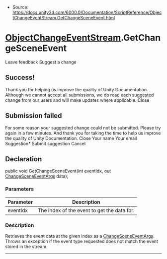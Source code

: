 * Source: https://docs.unity3d.com/6000.0/Documentation/ScriptReference/ObjectChangeEventStream.GetChangeSceneEvent.html

#  [ObjectChangeEventStream](https://docs.unity3d.com/6000.0/Documentation/ScriptReference/ObjectChangeEventStream.html).GetChangeSceneEvent
Leave feedback
Suggest a change
## Success!
Thank you for helping us improve the quality of Unity Documentation. Although we cannot accept all submissions, we do read each suggested change from our users and will make updates where applicable.
Close
## Submission failed
For some reason your suggested change could not be submitted. Please <a>try again</a> in a few minutes. And thank you for taking the time to help us improve the quality of Unity Documentation.
Close
Your name Your email Suggestion* Submit suggestion
Cancel
## Declaration
public void GetChangeSceneEvent(int eventIdx, out [ChangeSceneEventArgs](https://docs.unity3d.com/6000.0/Documentation/ScriptReference/ChangeSceneEventArgs.html) data); 
### Parameters
Parameter | Description  
---|---  
eventIdx | The index of the event to get the data for.  
### Description
Retrieves the event data at the given index as a [ChangeSceneEventArgs](https://docs.unity3d.com/6000.0/Documentation/ScriptReference/ChangeSceneEventArgs.html). Throws an exception if the event type requested does not match the event stored in the stream.
* * *
